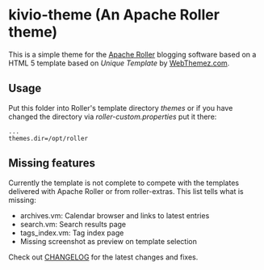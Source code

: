 # kivio-theme (An Apache Roller theme)
This is a simple theme for the [Apache Roller](http://roller.apache.org) blogging software based on a HTML 5 template based on *Unique Template* by [WebThemez.com](http://webthemez.com).

## Usage
Put this folder into Roller's template directory _themes_ or if you have changed the directory via *roller-custom.properties* put it there:
```
...
themes.dir=/opt/roller
```

## Missing features
Currently the template is not complete to compete with the templates delivered with Apache Roller or from roller-extras. This list tells what is missing:

*	archives.vm: Calendar browser and links to latest entries	
*	search.vm: Search results page
*	tags_index.vm: Tag index page
*	Missing screenshot as preview on template selection

Check out [CHANGELOG](CHANGELOG.md) for the latest changes and fixes.